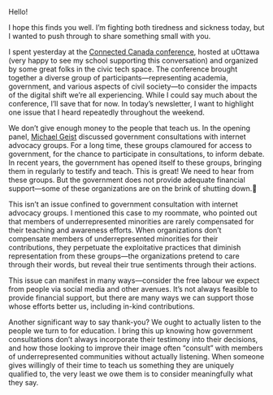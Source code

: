 Hello!

I hope this finds you well. I’m fighting both tiredness and sickness today, but I wanted to push through to share something small with you.

I spent yesterday at the [Connected Canada conference](http://www.connected150.ca), hosted at uOttawa (very happy to see my school supporting this conversation) and organized by some great folks in the civic tech space. The conference brought together a diverse group of participants—representing academia, government, and various aspects of civil society—to consider the impacts of the digital shift we’re all experiencing. While I could say much about the conference, I’ll save that for now. In today’s newsletter, I want to highlight one issue that I heard repeatedly throughout the weekend.

We don’t give enough money to the people that teach us. In the opening panel, [Michael Geist](http://www.michaelgeist.ca) discussed government consultations with internet advocacy groups. For a long time, these groups clamoured for access to government, for the chance to participate in consultations, to inform debate. In recent years, the government has opened itself to these groups, bringing them in regularly to testify and teach. This is great! We need to hear from these groups. But the government does not provide adequate financial support—some of these organizations are on the brink of shutting down.

This isn’t an issue confined to government consultation with internet advocacy groups. I mentioned this case to my roommate, who pointed out that members of underrepresented minorities are rarely compensated for their teaching and awareness efforts. When organizations don’t compensate members of underrepresented minorities for their contributions, they perpetuate the exploitative practices that diminish representation from these groups—the organizations pretend to care through their words, but reveal their true sentiments through their actions.

This issue can manifest in many ways—consider the free labour we expect from people via social media and other avenues. It’s not always feasible to provide financial support, but there are many ways we can support those whose efforts better us, including in-kind contributions.

Another significant way to say thank-you? We ought to actually listen to the people we turn to for education. I bring this up knowing how government consultations don’t always incorporate their testimony into their decisions, and how those looking to improve their image often “consult” with members of underrepresented communities without actually listening. When someone gives willingly of their time to teach us something they are uniquely qualified to, the very least we owe them is to consider meaningfully what they say.
